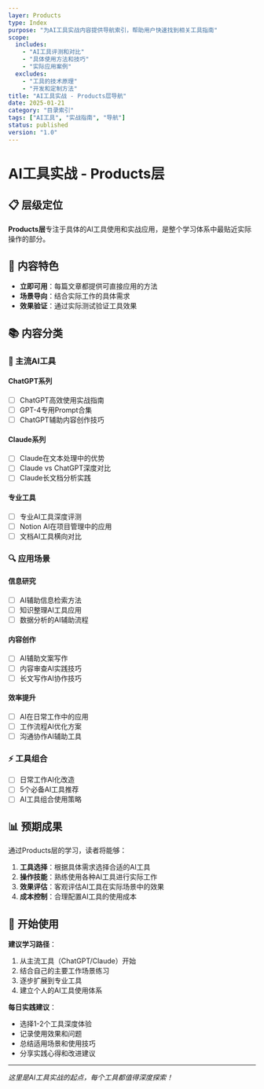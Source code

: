```yaml
---
layer: Products
type: Index
purpose: "为AI工具实战内容提供导航索引，帮助用户快速找到相关工具指南"
scope:
  includes:
    - "AI工具评测和对比"
    - "具体使用方法和技巧"
    - "实际应用案例"
  excludes:
    - "工具的技术原理"
    - "开发和定制方法"
title: "AI工具实战 - Products层导航"
date: 2025-01-21
category: "目录索引"
tags: ["AI工具", "实战指南", "导航"]
status: published
version: "1.0"
---
```


# AI工具实战 - Products层

## 📋 层级定位
**Products层**专注于具体的AI工具使用和实战应用，是整个学习体系中最贴近实际操作的部分。

## 🎯 内容特色
- **立即可用**：每篇文章都提供可直接应用的方法
- **场景导向**：结合实际工作的具体需求
- **效果验证**：通过实际测试验证工具效果

## 📚 内容分类

### 🤖 主流AI工具
#### ChatGPT系列
- [ ] ChatGPT高效使用实战指南
- [ ] GPT-4专用Prompt合集
- [ ] ChatGPT辅助内容创作技巧

#### Claude系列  
- [ ] Claude在文本处理中的优势
- [ ] Claude vs ChatGPT深度对比
- [ ] Claude长文档分析实践

#### 专业工具
- [ ] 专业AI工具深度评测
- [ ] Notion AI在项目管理中的应用
- [ ] 文档AI工具横向对比

### 🔍 应用场景
#### 信息研究
- [ ] AI辅助信息检索方法
- [ ] 知识整理AI工具应用
- [ ] 数据分析的AI辅助流程

#### 内容创作
- [ ] AI辅助文案写作
- [ ] 内容审查AI实践技巧
- [ ] 长文写作AI协作技巧

#### 效率提升
- [ ] AI在日常工作中的应用
- [ ] 工作流程AI优化方案
- [ ] 沟通协作AI辅助工具

### ⚡ 工具组合
- [ ] 日常工作AI化改造
- [ ] 5个必备AI工具推荐
- [ ] AI工具组合使用策略

## 📊 预期成果

通过Products层的学习，读者将能够：

1. **工具选择**：根据具体需求选择合适的AI工具
2. **操作技能**：熟练使用各种AI工具进行实际工作
3. **效果评估**：客观评估AI工具在实际场景中的效果
4. **成本控制**：合理配置AI工具的使用成本

## 🚀 开始使用

**建议学习路径**：
1. 从主流工具（ChatGPT/Claude）开始
2. 结合自己的主要工作场景练习
3. 逐步扩展到专业工具
4. 建立个人的AI工具使用体系

**每日实践建议**：
- 选择1-2个工具深度体验
- 记录使用效果和问题
- 总结适用场景和使用技巧
- 分享实践心得和改进建议

---
*这里是AI工具实战的起点，每个工具都值得深度探索！*
